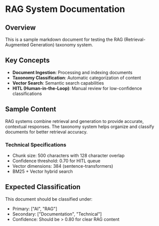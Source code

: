 # RAG System Documentation

## Overview
This is a sample markdown document for testing the RAG (Retrieval-Augmented Generation) taxonomy system.

## Key Concepts
- **Document Ingestion**: Processing and indexing documents
- **Taxonomy Classification**: Automatic categorization of content
- **Vector Search**: Semantic search capabilities
- **HITL (Human-in-the-Loop)**: Manual review for low-confidence classifications

## Sample Content
RAG systems combine retrieval and generation to provide accurate, contextual responses. The taxonomy system helps organize and classify documents for better retrieval accuracy.

### Technical Specifications
- Chunk size: 500 characters with 128 character overlap
- Confidence threshold: 0.70 for HITL queue
- Vector dimensions: 384 (sentence-transformers)
- BM25 + Vector hybrid search

## Expected Classification
This document should be classified under:
- Primary: ["AI", "RAG"]  
- Secondary: ["Documentation", "Technical"]
- Confidence: Should be > 0.80 for clear RAG content